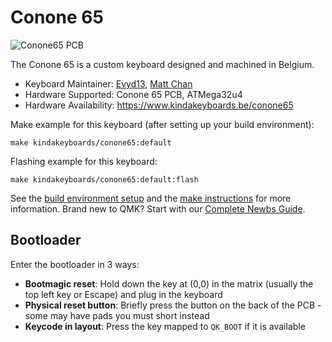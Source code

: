 # Conone 65

![Conone65 PCB](https://i.imgur.com/50dKAqh.jpeg)

The Conone 65 is a custom keyboard designed and machined in Belgium.

* Keyboard Maintainer: [Evyd13](https://github.com/evyd13), [Matt Chan](https://github.com/mattchan)
* Hardware Supported: Conone 65 PCB, ATMega32u4
* Hardware Availability: https://www.kindakeyboards.be/conone65

Make example for this keyboard (after setting up your build environment):

    make kindakeyboards/conone65:default

Flashing example for this keyboard:

    make kindakeyboards/conone65:default:flash

See the [build environment setup](https://docs.qmk.fm/#/getting_started_build_tools) and the [make instructions](https://docs.qmk.fm/#/getting_started_make_guide) for more information. Brand new to QMK? Start with our [Complete Newbs Guide](https://docs.qmk.fm/#/newbs).

## Bootloader

Enter the bootloader in 3 ways:

* **Bootmagic reset**: Hold down the key at (0,0) in the matrix (usually the top left key or Escape) and plug in the keyboard
* **Physical reset button**: Briefly press the button on the back of the PCB - some may have pads you must short instead
* **Keycode in layout**: Press the key mapped to `QK_BOOT` if it is available